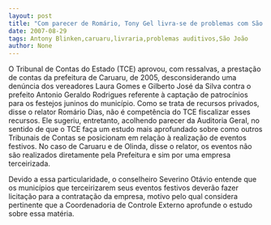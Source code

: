 ```yaml
---
layout: post
title: "Com parecer de Romário, Tony Gel livra-se de problemas com São João de Caruaru"
date: 2007-08-29
tags: Antony Blinken,caruaru,livraria,problemas auditivos,São João
author: None
---
```



O Tribunal de Contas do Estado (TCE) aprovou, com ressalvas, a presta&ccedil;&atilde;o de contas da prefeitura de Caruaru, de 2005, desconsiderando uma den&uacute;ncia dos vereadores Laura Gomes e Gilberto Jos&eacute; da Silva contra o prefeito Antonio Geraldo Rodrigues referente &agrave; capta&ccedil;&atilde;o de patroc&iacute;nios para os festejos juninos do munic&iacute;pio. Como se trata de recursos privados, disse o relator Rom&aacute;rio Dias, n&atilde;o &eacute; compet&ecirc;ncia do TCE fiscalizar esses recursos.
Ele sugeriu, entretanto, acolhendo parecer da Auditoria Geral, no sentido de que o TCE fa&ccedil;a um estudo mais aprofundado sobre como outros Tribunais de Contas se posicionam em rela&ccedil;&atilde;o &agrave; realiza&ccedil;&atilde;o de eventos festivos. 
No caso de Caruaru e de Olinda, disse o relator, os eventos n&atilde;o s&atilde;o realizados diretamente pela Prefeitura e sim por uma empresa terceirizada.

Devido a essa particularidade, o conselheiro Severino Ot&aacute;vio entende que os munic&iacute;pios que terceirizarem seus eventos festivos dever&atilde;o fazer licita&ccedil;&atilde;o para a contrata&ccedil;&atilde;o da empresa, motivo pelo qual considera pertinente que a Coordenadoria de Controle Externo aprofunde o estudo sobre essa mat&eacute;ria.
&nbsp;

 